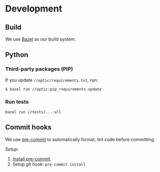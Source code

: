 # Development

## Build

We use [Bazel](https://bazel.build/) as our build system.

## Python

### Third-party packages (PIP)

If you update `//optic/requirements.txt`, run:

```
$ bazel run //optic:pip_requirements.update
```

### Run tests

```
bazel run //tests/...:all
```

## Commit hooks

We use [pre-commit](https://pre-commit.com/) to automatically format, lint code before committing.

*Setup:*

1. [Install pre-commit](https://pre-commit.com/#installation).
1. Setup git hook: ```pre-commit install```
